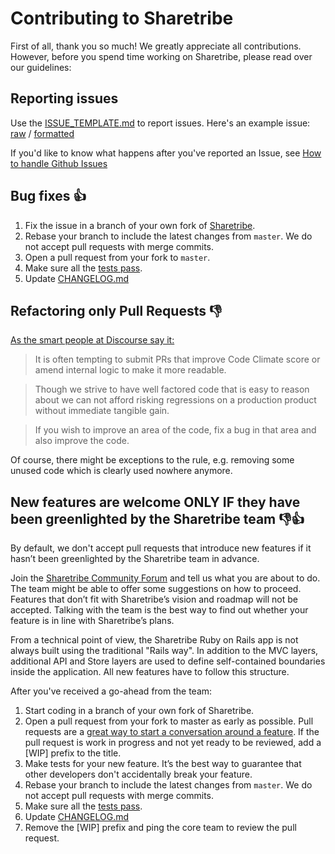 # Contributing to Sharetribe

First of all, thank you so much! We greatly appreciate all contributions. However, before you spend time working on Sharetribe, please read over our guidelines:

## Reporting issues

Use the [ISSUE_TEMPLATE.md](https://raw.githubusercontent.com/sharetribe/sharetribe/master/ISSUE_TEMPLATE.md) to report issues.  Here's an example issue: [raw](https://raw.githubusercontent.com/sharetribe/sharetribe/master/ISSUE_EXAMPLE.md) / [formatted](https://github.com/sharetribe/sharetribe/blob/master/ISSUE_EXAMPLE.md)

If you'd like to know what happens after you've reported an Issue, see [How to handle Github Issues](docs/how-to-handle-github-issues.md)

## Bug fixes 👍

1. Fix the issue in a branch of your own fork of [Sharetribe](https://github.com/sharetribe/sharetribe).
1. Rebase your branch to include the latest changes from `master`. We do not accept pull requests with merge commits.
1. Open a pull request from your fork to `master`.
1. Make sure all the [tests pass](https://github.com/sharetribe/sharetribe#running-tests).
1. Update [CHANGELOG.md](CHANGELOG.md)

## Refactoring only Pull Requests 👎

[As the smart people at Discourse say it:](https://meta.discourse.org/t/discourse-development-contribution-guidelines/3823)

> It is often tempting to submit PRs that improve Code Climate score or amend internal logic to make it more readable.

> Though we strive to have well factored code that is easy to reason about we can not afford risking regressions on a production product without immediate tangible gain.

> If you wish to improve an area of the code, fix a bug in that area and also improve the code.

Of course, there might be exceptions to the rule, e.g. removing some unused code which is clearly used nowhere anymore.

## New features are welcome ONLY IF they have been greenlighted by the Sharetribe team 👎👍

By default, we don't accept pull requests that introduce new features if it hasn’t been greenlighted by the Sharetribe team in advance.

Join the [Sharetribe Community Forum](https://www.sharetribe.com/community/) and tell us what you are about to do. The team might be able to offer some suggestions on how to proceed. Features that don’t fit with Sharetribe’s vision and roadmap will not be accepted. Talking with the team is the best way to find out whether your feature is in line with Sharetribe’s plans.

From a technical point of view, the Sharetribe Ruby on Rails app is not always built using the traditional "Rails way". In addition to the MVC layers, additional API and Store layers are used to define self-contained boundaries inside the application. All new features have to follow this structure.

After you've received a go-ahead from the team:

1. Start coding in a branch of your own fork of Sharetribe.
1. Open a pull request from your fork to master as early as possible. Pull requests are a [great way to start a conversation around a feature](https://github.com/blog/1124-how-we-use-pull-requests-to-build-github). If the pull request is work in progress and not yet ready to be reviewed, add a \[WIP\] prefix to the title.
1. Make tests for your new feature. It’s the best way to guarantee that other developers don't accidentally break your feature.
1. Rebase your branch to include the latest changes from `master`. We do not accept pull requests with merge commits.
1. Make sure all the [tests pass](https://github.com/sharetribe/sharetribe#running-tests).
1. Update [CHANGELOG.md](CHANGELOG.md)
1. Remove the \[WIP\] prefix and ping the core team to review the pull request.

